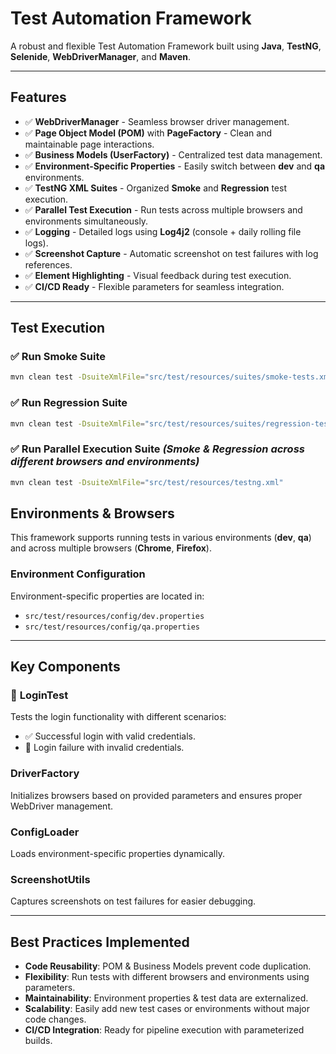 # **Test Automation Framework**
A robust and flexible Test Automation Framework built using **Java**, **TestNG**, **Selenide**, **WebDriverManager**, and **Maven**.

---

## **Features**

- ✅ **WebDriverManager** - Seamless browser driver management.  
- ✅ **Page Object Model (POM)** with **PageFactory** - Clean and maintainable page interactions.  
- ✅ **Business Models (UserFactory)** - Centralized test data management.  
- ✅ **Environment-Specific Properties** - Easily switch between **dev** and **qa** environments.  
- ✅ **TestNG XML Suites** - Organized **Smoke** and **Regression** test execution.  
- ✅ **Parallel Test Execution** - Run tests across multiple browsers and environments simultaneously.  
- ✅ **Logging** - Detailed logs using **Log4j2** (console + daily rolling file logs).  
- ✅ **Screenshot Capture** - Automatic screenshot on test failures with log references.  
- ✅ **Element Highlighting** - Visual feedback during test execution.  
- ✅ **CI/CD Ready** - Flexible parameters for seamless integration.  

---

## **Test Execution**

### ✅ Run **Smoke Suite**
```bash
mvn clean test -DsuiteXmlFile="src/test/resources/suites/smoke-tests.xml"
```

### ✅ Run **Regression Suite**
```bash
mvn clean test -DsuiteXmlFile="src/test/resources/suites/regression-tests.xml"
```

### ✅ Run **Parallel Execution Suite** *(Smoke & Regression across different browsers and environments)*
```bash
mvn clean test -DsuiteXmlFile="src/test/resources/testng.xml"
```

## **Environments & Browsers**

This framework supports running tests in various environments (**dev**, **qa**) and across multiple browsers (**Chrome**, **Firefox**).

### **Environment Configuration**
Environment-specific properties are located in:
- `src/test/resources/config/dev.properties`
- `src/test/resources/config/qa.properties`

---

## **Key Components**

### 🧩 **LoginTest**
Tests the login functionality with different scenarios:
- ✅ Successful login with valid credentials.  
- 🚫 Login failure with invalid credentials.   

### **DriverFactory**
Initializes browsers based on provided parameters and ensures proper WebDriver management.

###  **ConfigLoader**
Loads environment-specific properties dynamically.

###  **ScreenshotUtils**
Captures screenshots on test failures for easier debugging.

---

## **Best Practices Implemented**

-  **Code Reusability**: POM & Business Models prevent code duplication.  
-  **Flexibility**: Run tests with different browsers and environments using parameters.  
-  **Maintainability**: Environment properties & test data are externalized.  
-  **Scalability**: Easily add new test cases or environments without major code changes.  
-  **CI/CD Integration**: Ready for pipeline execution with parameterized builds.  


